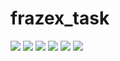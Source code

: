 # frazex_task


<img src = "https://user-images.githubusercontent.com/74558294/179210192-e3f66dad-fcb4-4319-bf90-b29b4bbf5403.png">
<img src = "https://user-images.githubusercontent.com/74558294/179210201-eeb8f9c0-086d-4571-91aa-1de17724b688.png">
<img src = "https://user-images.githubusercontent.com/74558294/179210202-a2cda3b4-3052-4a90-9560-7a9304a8e0cf.png">
<img src = "https://user-images.githubusercontent.com/74558294/179210212-03008e44-3aa9-4f16-8b5a-f817e04f5c50.png">
<img src = "https://user-images.githubusercontent.com/74558294/179210215-92671b88-cbab-4d22-bd17-0d996f54ac04.png">
<img src = "https://user-images.githubusercontent.com/74558294/179210218-9e0ee7b2-49a7-4ba3-85cf-13372a1761c6.png">
